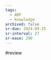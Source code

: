 ```yaml
---
tags:
  - ABP
  - knowledge
archived: false
sr-due: 2024-09-25
sr-interval: 27
sr-ease: 290
---
```

#review 